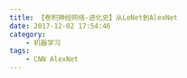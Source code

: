```yaml
---
title: 【卷积神经网络-进化史】从LeNet到AlexNet
date: 2017-12-02 17:54:46
category:
    - 机器学习
tags:
    - CNN AlexNet
---
```

